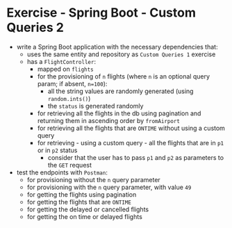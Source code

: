 # Exercise - Spring Boot - Custom Queries 2
* write a Spring Boot application with the necessary dependencies that:
    * uses the same entity and repository as `Custom Queries 1` exercise
    * has a `FlightController`:
        * mapped on `flights`
        * for the provisioning of `n` flights (where `n` is an optional query param; if absent, `n=100`):
            * all the string values are randomly generated (using `random.ints()`)
            * the `status` is generated randomly
        * for retrieving all the flights in the db using pagination and returning them in ascending order by `fromAirport`
        * for retrieving all the flights that are `ONTIME` without using a custom query
        * for retrieving - using a custom query - all the flights that are in `p1` or in `p2` status
            * consider that the user has to pass `p1` and `p2` as parameters to the `GET` request
* test the endpoints with `Postman`:
    * for provisioning without the `n` query parameter
    * for provisioning with the `n` query parameter, with value `49`
    * for getting the flights using pagination
    * for getting the flights that are `ONTIME`
    * for getting the delayed or cancelled flights
    * for getting the on time or delayed flights